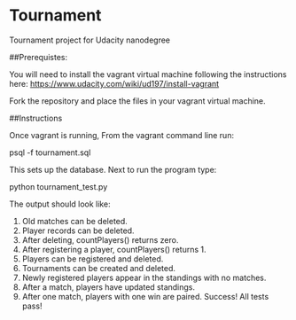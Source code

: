 # Tournament
Tournament project for Udacity nanodegree

##Prerequistes:

You will need to install the vagrant virtual machine following the instructions here:
  https://www.udacity.com/wiki/ud197/install-vagrant

Fork the repository and place the files in your vagrant virtual machine. 

##Instructions

Once vagrant is running, From the vagrant command line run:

  psql -f tournament.sql

This sets up the database. Next to run the program type:

  python tournament_test.py
  
The output should look like:

1. Old matches can be deleted.
2. Player records can be deleted.
3. After deleting, countPlayers() returns zero.
4. After registering a player, countPlayers() returns 1.
5. Players can be registered and deleted.
6. Tournaments can be created and deleted.
7. Newly registered players appear in the standings with no matches.
8. After a match, players have updated standings.
9. After one match, players with one win are paired.
Success!  All tests pass!


